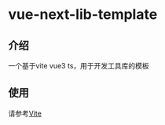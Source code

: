 # vue-next-lib-template

## 介绍

一个基于vite vue3 ts，用于开发工具库的模板

## 使用

请参考[Vite](https://cn.vitejs.dev/)